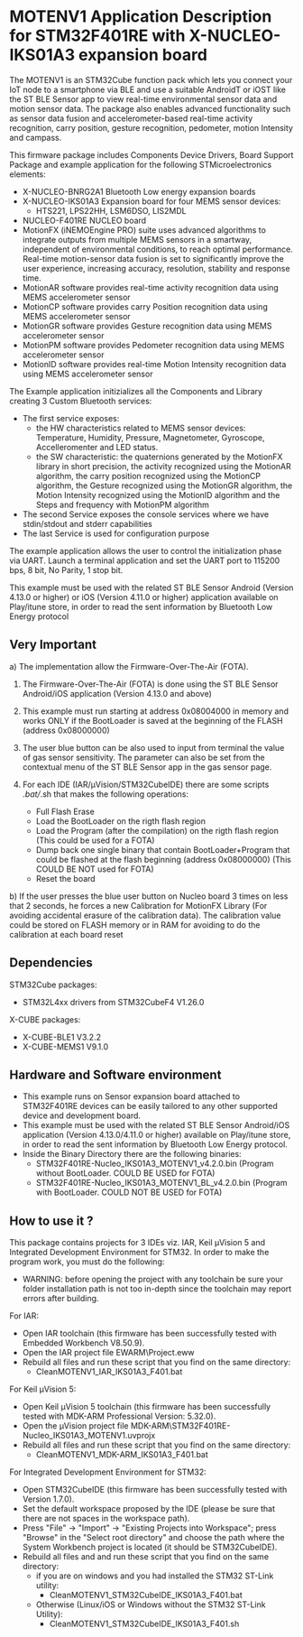# MOTENV1 Application Description for STM32F401RE with X-NUCLEO-IKS01A3 expansion board

The MOTENV1 is an STM32Cube function pack which lets you connect your IoT node to a smartphone via BLE and use a suitable AndroidT or iOST like the ST BLE Sensor app to view real-time environmental sensor data and motion sensor data.
The package also enables advanced functionality such as sensor data fusion and accelerometer-based real-time activity recognition, carry position, gesture recognition, pedometer, motion Intensity and campass.  

This firmware package includes Components Device Drivers, Board Support Package and example application for the following STMicroelectronics elements:
 - X-NUCLEO-BNRG2A1 Bluetooth Low energy expansion boards
 - X-NUCLEO-IKS01A3 Expansion board for four MEMS sensor devices:
   - HTS221, LPS22HH, LSM6DSO, LIS2MDL
 - NUCLEO-F401RE NUCLEO board
 - MotionFX (iNEMOEngine PRO) suite uses advanced algorithms to integrate outputs
 from multiple MEMS sensors in a smartway, independent of environmental conditions,
 to reach optimal performance. Real-time motion-sensor data fusion is set to significantly
 improve the user experience, increasing accuracy, resolution, stability and response time.
 - MotionAR software provides real-time activity recognition data
 using MEMS accelerometer sensor
 - MotionCP software provides carry Position recognition data
 using MEMS accelerometer sensor
 - MotionGR software provides Gesture recognition data
 using MEMS accelerometer sensor
 - MotionPM software provides Pedometer recognition data
 using MEMS accelerometer sensor
 - MotionID software provides real-time Motion Intensity recognition data
 using MEMS accelerometer sensor
 
The Example application initizializes all the Components and Library creating 3 Custom Bluetooth services:
 - The first service exposes:
   - the HW characteristics related to MEMS sensor devices: Temperature, Humidity,
     Pressure, Magnetometer, Gyroscope, Accelleromenter and LED status.
   - the SW characteristic: the quaternions generated by the MotionFX library 
     in short precision, the activity recognized using the MotionAR algorithm, the carry position
     recognized using the MotionCP algorithm, the Gesture recognized using the MotionGR algorithm,
     the Motion Intensity recognized using the MotionID algorithm and the Steps and frequency with MotionPM algorithm
 - The second Service exposes the console services where we have stdin/stdout and stderr capabilities
 - The last Service is used for configuration purpose

The example application allows the user to control the initialization phase via UART.
Launch a terminal application and set the UART port to 115200 bps, 8 bit, No Parity, 1 stop bit.
 
This example must be used with the related ST BLE Sensor Android (Version 4.13.0 or higher) or iOS (Version 4.11.0 or higher) application available on Play/itune store,
in order to read the sent information by Bluetooth Low Energy protocol

## Very Important

a) The implementation allow the Firmware-Over-The-Air (FOTA).
 
 1) The Firmware-Over-The-Air (FOTA) is done using the ST BLE Sensor Android/iOS application (Version 4.13.0 and above)
 
 2) This example must run starting at address 0x08004000 in memory and works ONLY if the BootLoader 
 is saved at the beginning of the FLASH (address 0x08000000)
 
 3) The user blue button can be also used to input from terminal the value of gas sensor sensitivity.
    The parameter can also be set from the contextual menu of the ST BLE Sensor app in the gas sensor page.
 
 4) For each IDE (IAR/µVision/STM32CubeIDE) there are some scripts *.bat/*.sh that makes the following operations:
    - Full Flash Erase
    - Load the BootLoader on the rigth flash region
    - Load the Program (after the compilation) on the rigth flash region (This could be used for a FOTA)
    - Dump back one single binary that contain BootLoader+Program that could be 
      flashed at the flash beginning (address 0x08000000) (This COULD BE NOT used for FOTA)
    - Reset the board
	
b) If the user presses the blue user button on Nucleo board 3 times on less that 2 seconds, he forces a new
   Calibration for MotionFX Library (For avoiding accidental erasure of the calibration data).
   The calibration value could be stored on FLASH memory or in RAM for avoiding to do the calibration at each board reset

## Dependencies

STM32Cube packages:
  - STM32L4xx drivers from STM32CubeF4 V1.26.0
  
X-CUBE packages:
  - X-CUBE-BLE1 V3.2.2
  - X-CUBE-MEMS1 V9.1.0

## Hardware and Software environment

- This example runs on Sensor expansion board attached to STM32F401RE devices can be easily tailored to any other supported device and development board.
- This example must be used with the related ST BLE Sensor Android/iOS application (Version 4.13.0/4.11.0 or higher) available on Play/itune store, in order to read the sent information by Bluetooth Low Energy protocol.
- Inside the Binary Directory there are the following binaries:
  - STM32F401RE-Nucleo_IKS01A3_MOTENV1_v4.2.0.bin				(Program without BootLoader. COULD BE USED     for FOTA)
  - STM32F401RE-Nucleo_IKS01A3_MOTENV1_BL_v4.2.0.bin			(Program with BootLoader.    COULD NOT BE USED for FOTA)

## How to use it ?

This package contains projects for 3 IDEs viz. IAR, Keil µVision 5 and Integrated Development Environment for STM32. 
In order to make the  program work, you must do the following:
 - WARNING: before opening the project with any toolchain be sure your folder
   installation path is not too in-depth since the toolchain may report errors
   after building.

For IAR:
 - Open IAR toolchain (this firmware has been successfully tested with Embedded Workbench V8.50.9).
 - Open the IAR project file EWARM\Project.eww
 - Rebuild all files and run these script that you find on the same directory:
   - CleanMOTENV1_IAR_IKS01A3_F401.bat

For Keil µVision 5:
 - Open Keil µVision 5 toolchain (this firmware has been successfully tested with MDK-ARM Professional Version: 5.32.0).
 - Open the µVision project file MDK-ARM\STM32F401RE-Nucleo_IKS01A3_MOTENV1.uvprojx
 - Rebuild all files and run these script that you find on the same directory:
   - CleanMOTENV1_MDK-ARM_IKS01A3_F401.bat
 
For Integrated Development Environment for STM32:
 - Open STM32CubeIDE (this firmware has been successfully tested with Version 1.7.0).
 - Set the default workspace proposed by the IDE (please be sure that there are not spaces in the workspace path).
 - Press "File" -> "Import" -> "Existing Projects into Workspace"; press "Browse" in the "Select root directory" and choose the path where the System
   Workbench project is located (it should be STM32CubeIDE). 
 - Rebuild all files and and run these script that you find on the same directory:
   - if you are on windows and you had installed the STM32 ST-Link utility:
	 - CleanMOTENV1_STM32CubeIDE_IKS01A3_F401.bat
   - Otherwise (Linux/iOS or Windows without the STM32 ST-Link Utility):
	 - CleanMOTENV1_STM32CubeIDE_IKS01A3_F401.sh
